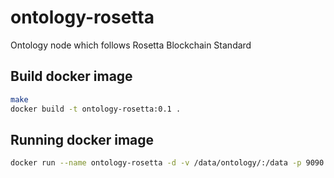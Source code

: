 # ontology-rosetta
Ontology node which follows Rosetta Blockchain Standard
## Build docker image

```sh
make
docker build -t ontology-rosetta:0.1 .
```

## Running docker image

```sh
docker run --name ontology-rosetta -d -v /data/ontology/:/data -p 9090:8080 ontology-rosetta:0.1
```
